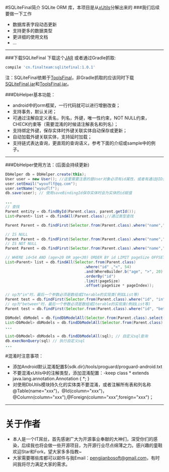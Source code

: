 #SQLiteFinal简介
SQLite ORM 库，本项目是从[xUtils](https://github.com/wyouflf/xUtils)分解出来的
###我们后续要做一下工作
* 数据库表字段动态更新
* 支持更多的数据类型
* 更详细的使用文档
* ...

--------
###下载SQLiteFinal
下载这个[JAR](https://raw.githubusercontent.com/FinalTeam/SQLiteFinal/master/downloads/SQLiteFinal-1.0.1-release.jar) 或者通过Gradle抓取:
```groovy
compile 'cn.finalteam:sqlitefinal:1.0.1'
```
注：SQLiteFinal依赖于[ToolsFinal](https://github.com/FinalTeam/ToolsFinal)，非Gradle抓取的应该同时下载[SQLiteFinal.jar](https://raw.githubusercontent.com/FinalTeam/SQLiteFinal/master/downloads/SQLiteFinal-1.0.1-release.jar)和[ToolsFinal.jar](https://raw.githubusercontent.com/FinalTeam/ToolsFinal/master/downloads/ToolsFinal-1.0.2-release.jar)。

###DbHelper基本功能：
* android中的orm框架，一行代码就可以进行增删改查；
* 支持事务，默认关闭；
* 可通过注解自定义表名，列名，外键，唯一性约束，NOT NULL约束，CHECK约束等（需要混淆的时候请注解表名和列名）；
* 支持绑定外键，保存实体时外键关联实体自动保存或更新；
* 自动加载外键关联实体，支持延时加载；
* 支持链式表达查询，更直观的查询语义，参考下面的介绍或sample中的例子。

----
###DbHelper使用方法：(后面会持续更新)

```java
DbHelper db = DbHelper.create(this);
User user = new User(); //这里需要注意的是User对象必须有id属性，或者有通过@ID注解的属性
user.setEmail("wyouflf@qq.com");
user.setName("wyouflf");
db.save(user); // 使用saveBindingId保存实体时会为实体的id赋值

...
// 查找
Parent entity = db.findById(Parent.class, parent.getId());
List<Parent> list = db.findAll(Parent.class);//通过类型查找

Parent Parent = db.findFirst(Selector.from(Parent.class).where("name","=","test"));

// IS NULL
Parent Parent = db.findFirst(Selector.from(Parent.class).where("name","=", null));
// IS NOT NULL
Parent Parent = db.findFirst(Selector.from(Parent.class).where("name","!=", null));

// WHERE id<54 AND (age>20 OR age<30) ORDER BY id LIMIT pageSize OFFSET pageOffset
List<Parent> list = db.findAll(Selector.from(Parent.class)
                                   .where("id" ,"<", 54)
                                   .and(WhereBuilder.b("age", ">", 20).or("age", " < ", 30))
                                   .orderBy("id")
                                   .limit(pageSize)
                                   .offset(pageSize * pageIndex));

// op为"in"时，最后一个参数必须是数组或Iterable的实现类(例如List等)
Parent test = db.findFirst(Selector.from(Parent.class).where("id", "in", new int[]{1, 2, 3}));
// op为"between"时，最后一个参数必须是数组或Iterable的实现类(例如List等)
Parent test = db.findFirst(Selector.from(Parent.class).where("id", "between", new String[]{"1", "5"}));

DbModel dbModel = db.findDbModelAll(Selector.from(Parent.class).select("name"));//select("name")只取出name列
List<DbModel> dbModels = db.findDbModelAll(Selector.from(Parent.class).groupBy("name").select("name", "count(name)"));
...

List<DbModel> dbModels = db.findDbModelAll(sql); // 自定义sql查询
db.execNonQuery(sql) // 执行自定义sql
...

```
#混淆时注意事项：
* 添加Android默认混淆配置${sdk.dir}/tools/proguard/proguard-android.txt
* 不要混淆xUtils中的注解类型，添加混淆配置：-keep class * extends java.lang.annotation.Annotation { *; }
* 对使用DbUtils模块持久化的实体类不要混淆，或者注解所有表和列名称@Table(name="xxx")，@Id(column="xxx")，@Column(column="xxx"),@Foreign(column="xxx",foreign="xxx")；

----
# 关于作者
* 本人是一个IT屌丝，首先感谢广大为开源事业奉献的大神们，深受你们的感染，后续我也将会做一些开源项目，为开源行业尽点绵薄之力。感兴趣的童鞋欢迎Star和Fork，望大家多多指教~
* 大家需要哪些库都可以邮件与我Email：<pengjianbosoft@gmail.com>，有时间我将尽力满足大家的需求。